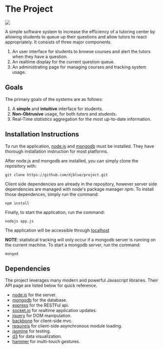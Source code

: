 # The Project

<a href='http://scheduler.fulton.asu.edu:8080/job/tutor-questions-github/'><img src='http://scheduler.fulton.asu.edu:8080/job/tutor-questions-github/badge/icon'></a> 

A simple software system to increase the efficiency of a tutoring center
by allowing students to queue up their questions and allow tutors to react
appropriately. It consists of three major components.

1. An user interface for students to browse courses and alert the tutors
when they have a question.
2. An realtime display for the current question queue.
3. An administrating page for managing courses and tracking system usage.

## Goals

The primary goals of the systems are as follows: 

1. A __simple__ and __intuitive__ interface for students. 
2. __Non-Obtrusive__ usage, for both _tutors_ and _students_.
3. Real-Time _statistics_ aggregation for the most up-to-date information.

## Installation Instructions

To run the application, [node.js](http://nodejs.org/) and
[mongodb](http://www.mongodb.org/) must be installed. They have thorough
installation instruction for most platforms.

After node.js and mongodb are installed, you can simply clone the
repository with:

    git clone https://github.com/djblue/project.git

Client side dependencies are already in the repository, however server
side dependencies are managed with node's package manager _npm_. To
install those dependences, simply run the command: 
    
    npm install

Finally, to start the application, run the command:
    
    nodejs app.js

The application will be accessible through
[localhost](http://localhost:3000)

__NOTE__: statistical tracking will only occur if a mongodb server is
running on the current machine. To start a mongodb server, run the
command: 

    mongod

## Dependencies

The project leverages many modern and powerful Javascript libraries. Their
API page are listed below for quick reference.

- [node.js](http://nodejs.org/docs/latest/api/) for the server.
- [mongodb](http://mongodb.github.io/node-mongodb-native/) for the database.
- [express](http://expressjs.com/api.html) for the RESTFul api.
- [socket.io](http://socket.io/) for realtime application updates.
- [jquery](http://api.jquery.com/) for DOM manipulation.
- [backbone](http://backbonejs.org/) for client-side mvc.
- [requirejs](http://requirejs.org/docs/api.html) for client-side asynchronous module loading.
- [jasmine](https://jasmine.github.io/) for testing.
- [d3](https://github.com/mbostock/d3/wiki/API-Reference) for data visualization.
- [hammer](https://github.com/EightMedia/hammer.js/wiki) for multi-touch gestures.
